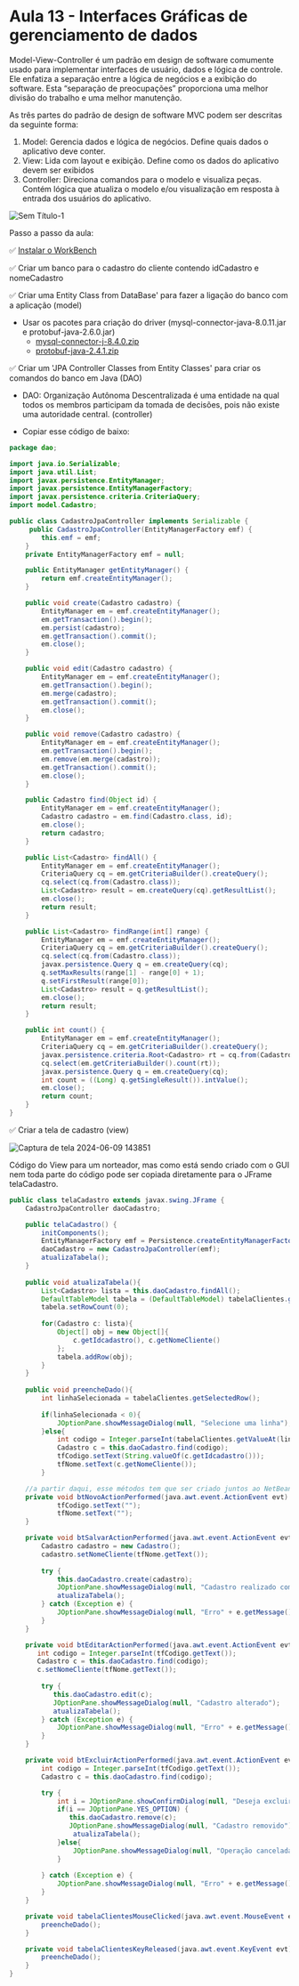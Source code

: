 # Aula 13 - Interfaces Gráficas de gerenciamento de dados

Model-View-Controller é um padrão em design de software comumente usado para implementar interfaces de usuário, dados e lógica de controle. Ele enfatiza a separação entre a lógica de negócios e a exibição do software. Esta “separação de preocupações” proporciona uma melhor divisão do trabalho e uma melhor manutenção.

As três partes do padrão de design de software MVC podem ser descritas da seguinte forma:

1. Model: Gerencia dados e lógica de negócios. Define quais dados o aplicativo deve conter.
2. View: Lida com layout e exibição. Define como os dados do aplicativo devem ser exibidos
3. Controller: Direciona comandos para o modelo e visualiza peças. Contém lógica que atualiza o modelo e/ou visualização em resposta à entrada dos usuários do aplicativo.

![Sem Título-1](https://github.com/brunamota/POO/assets/66503956/11ae183d-3ec9-4b08-8163-a2039f82e0be)

Passo a passo da aula:

:white_check_mark: [Instalar o WorkBench](https://dev.mysql.com/downloads/file/?id=528489)

:white_check_mark: Criar um banco para o cadastro do cliente contendo idCadastro e nomeCadastro

:white_check_mark: Criar uma Entity Class from DataBase' para fazer a ligação do banco com a aplicação (model)

- Usar os pacotes para criação do driver (mysql-connector-java-8.0.11.jar e protobuf-java-2.6.0.jar)
     - [mysql-connector-j-8.4.0.zip](https://github.com/user-attachments/files/15754422/mysql-connector-j-8.4.0.zip)
     - [protobuf-java-2.4.1.zip](https://github.com/user-attachments/files/15754427/protobuf-java-2.4.1.zip)


:white_check_mark: Criar um 'JPA Controller Classes from Entity Classes' para criar os comandos do banco em Java (DAO)

- DAO: Organização Autônoma Descentralizada é uma entidade na qual todos os membros participam da tomada de decisões, pois não existe uma autoridade central. (controller)
     
- Copiar esse código de baixo:
     
``` Java
package dao;

import java.io.Serializable;
import java.util.List;
import javax.persistence.EntityManager;
import javax.persistence.EntityManagerFactory;
import javax.persistence.criteria.CriteriaQuery;
import model.Cadastro;

public class CadastroJpaController implements Serializable {
     public CadastroJpaController(EntityManagerFactory emf) {
        this.emf = emf;
    }
    private EntityManagerFactory emf = null;

    public EntityManager getEntityManager() {
        return emf.createEntityManager();
    }

    public void create(Cadastro cadastro) {
        EntityManager em = emf.createEntityManager();
        em.getTransaction().begin();
        em.persist(cadastro);
        em.getTransaction().commit();
        em.close();
    }

    public void edit(Cadastro cadastro) {
        EntityManager em = emf.createEntityManager();
        em.getTransaction().begin();
        em.merge(cadastro);
        em.getTransaction().commit();
        em.close();
    }

    public void remove(Cadastro cadastro) {
        EntityManager em = emf.createEntityManager();
        em.getTransaction().begin();
        em.remove(em.merge(cadastro));
        em.getTransaction().commit();
        em.close();
    }

    public Cadastro find(Object id) {
        EntityManager em = emf.createEntityManager();
        Cadastro cadastro = em.find(Cadastro.class, id);
        em.close();
        return cadastro;
    }

    public List<Cadastro> findAll() {
        EntityManager em = emf.createEntityManager();
        CriteriaQuery cq = em.getCriteriaBuilder().createQuery();
        cq.select(cq.from(Cadastro.class));
        List<Cadastro> result = em.createQuery(cq).getResultList();
        em.close();
        return result;
    }

    public List<Cadastro> findRange(int[] range) {
        EntityManager em = emf.createEntityManager();
        CriteriaQuery cq = em.getCriteriaBuilder().createQuery();
        cq.select(cq.from(Cadastro.class));
        javax.persistence.Query q = em.createQuery(cq);
        q.setMaxResults(range[1] - range[0] + 1);
        q.setFirstResult(range[0]);
        List<Cadastro> result = q.getResultList();
        em.close();
        return result;
    }

    public int count() {
        EntityManager em = emf.createEntityManager();
        CriteriaQuery cq = em.getCriteriaBuilder().createQuery();
        javax.persistence.criteria.Root<Cadastro> rt = cq.from(Cadastro.class);
        cq.select(em.getCriteriaBuilder().count(rt));
        javax.persistence.Query q = em.createQuery(cq);
        int count = ((Long) q.getSingleResult()).intValue();
        em.close();
        return count;
    }
}
```

:white_check_mark: Criar a tela de cadastro (view)

![Captura de tela 2024-06-09 143851](https://github.com/brunamota/POO/assets/66503956/194d8d13-44d2-4de4-ae73-4d3c00c6b675)

Código do View para um norteador, mas como está sendo criado com o GUI nem toda parte do código pode ser copiada diretamente para o JFrame telaCadastro.

```Java
public class telaCadastro extends javax.swing.JFrame {
    CadastroJpaController daoCadastro;

    public telaCadastro() {
        initComponents();
        EntityManagerFactory emf = Persistence.createEntityManagerFactory("MaisUmTestePU");
        daoCadastro = new CadastroJpaController(emf);
        atualizaTabela();
    }
    
    public void atualizaTabela(){
        List<Cadastro> lista = this.daoCadastro.findAll();
        DefaultTableModel tabela = (DefaultTableModel) tabelaClientes.getModel();
        tabela.setRowCount(0);
        
        for(Cadastro c: lista){
            Object[] obj = new Object[]{
                c.getIdcadastro(), c.getNomeCliente()
            };
            tabela.addRow(obj);
        }
    }
    
    public void preencheDado(){
        int linhaSelecionada = tabelaClientes.getSelectedRow();
        
        if(linhaSelecionada < 0){
            JOptionPane.showMessageDialog(null, "Selecione uma linha");
        }else{
            int codigo = Integer.parseInt(tabelaClientes.getValueAt(linhaSelecionada, 0).toString());
            Cadastro c = this.daoCadastro.find(codigo);
            tfCodigo.setText(String.valueOf(c.getIdcadastro()));
            tfNome.setText(c.getNomeCliente());
        }

    //a partir daqui, esse métodos tem que ser criado juntos ao NetBeans
    private void btNovoActionPerformed(java.awt.event.ActionEvent evt) {                                       
            tfCodigo.setText("");
            tfNome.setText("");
    }                                      

    private void btSalvarActionPerformed(java.awt.event.ActionEvent evt) {                                         
        Cadastro cadastro = new Cadastro();
        cadastro.setNomeCliente(tfNome.getText());
        
        try {
            this.daoCadastro.create(cadastro);
            JOptionPane.showMessageDialog(null, "Cadastro realizado com sucesso");
            atualizaTabela();
        } catch (Exception e) {
            JOptionPane.showMessageDialog(null, "Erro" + e.getMessage());
        }
    }                                        

    private void btEditarActionPerformed(java.awt.event.ActionEvent evt) {                                         
       int codigo = Integer.parseInt(tfCodigo.getText());
       Cadastro c = this.daoCadastro.find(codigo);
       c.setNomeCliente(tfNome.getText());
           
        try {
           this.daoCadastro.edit(c);
           JOptionPane.showMessageDialog(null, "Cadastro alterado");
           atualizaTabela();
        } catch (Exception e) {
            JOptionPane.showMessageDialog(null, "Erro" + e.getMessage());
        } 
    }                                        

    private void btExcluirActionPerformed(java.awt.event.ActionEvent evt) {                                          
        int codigo = Integer.parseInt(tfCodigo.getText());
        Cadastro c = this.daoCadastro.find(codigo);

        try {
            int i = JOptionPane.showConfirmDialog(null, "Deseja excluir esse cadastro?","Excluir Cliente",JOptionPane.YES_NO_OPTION);
            if(i == JOptionPane.YES_OPTION) {
               this.daoCadastro.remove(c);
               JOptionPane.showMessageDialog(null, "Cadastro removido");
                atualizaTabela();
            }else{
                JOptionPane.showMessageDialog(null, "Operação cancelada");
            }
            
        } catch (Exception e) {
            JOptionPane.showMessageDialog(null, "Erro" + e.getMessage());
        }
    }                                         

    private void tabelaClientesMouseClicked(java.awt.event.MouseEvent evt) {                                            
        preencheDado();
    }                                           

    private void tabelaClientesKeyReleased(java.awt.event.KeyEvent evt) {                                           
        preencheDado();
    }
}
```
